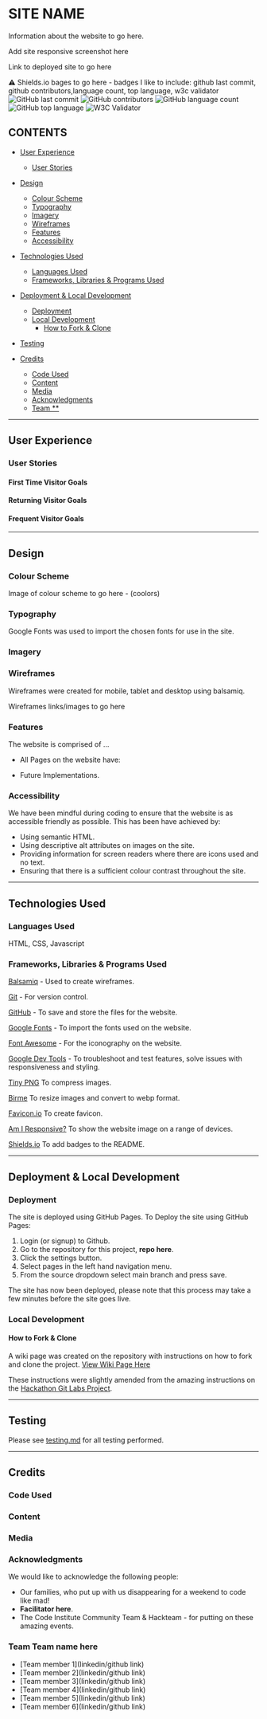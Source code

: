 # SITE NAME

Information about the website to go here.

Add site responsive screenshot here ![]()

Link to deployed site to go here []()

⚠️ Shields.io bages to go here - badges I like to include: github last commit, github contributors,language count, top language, w3c validator
![GitHub last commit]()
![GitHub contributors]()
![GitHub language count]()
![GitHub top language]()
![W3C Validator]()

## CONTENTS

* [User Experience](#user-experience)
  * [User Stories](#user-stories)

* [Design](#design)
  * [Colour Scheme](#colour-scheme)
  * [Typography](#typography)
  * [Imagery](#imagery)
  * [Wireframes](#wireframes)
  * [Features](#features)
  * [Accessibility](#accessibility)

* [Technologies Used](#technologies-used)
  * [Languages Used](#languages-used)
  * [Frameworks, Libraries & Programs Used](#frameworks-libraries--programs-used)

* [Deployment & Local Development](#deployment--local-development)
  * [Deployment](#deployment)
  * [Local Development](#local-development)
    * [How to Fork & Clone](#how-to-fork--clone)

* [Testing](#testing)

* [Credits](#credits)
  * [Code Used](#code-used)
  * [Content](#content)
  * [Media](#media)
  * [Acknowledgments](#acknowledgments)
  * [Team **]()

---

## User Experience

### User Stories

#### First Time Visitor Goals

#### Returning Visitor Goals

#### Frequent Visitor Goals

---

## Design

### Colour Scheme

Image of colour scheme to go here - (coolors)

### Typography

Google Fonts was used to import the chosen fonts for use in the site.

### Imagery

### Wireframes

Wireframes were created for mobile, tablet and desktop using balsamiq.

Wireframes links/images to go here

### Features

The website is comprised of …

* All Pages on the website have:

* Future Implementations.

### Accessibility

We have been mindful during coding to ensure that the website is as accessible friendly as possible. This has been have achieved by:

* Using semantic HTML.
* Using descriptive alt attributes on images on the site.
* Providing information for screen readers where there are icons used and no text.
* Ensuring that there is a sufficient colour contrast throughout the site.

---

## Technologies Used

### Languages Used

HTML, CSS, Javascript

### Frameworks, Libraries & Programs Used

[Balsamiq](https://balsamiq.com/) - Used to create wireframes.

[Git](https://git-scm.com/) - For version control.

[GitHub](https://github.com/) - To save and store the files for the website.

[Google Fonts](https://fonts.google.com/) - To import the fonts used on the website.

[Font Awesome](https://fontawesome.com/) - For the iconography on the website.

[Google Dev Tools](https://developer.chrome.com/docs/devtools/) - To troubleshoot and test features, solve issues with responsiveness and styling.

[Tiny PNG](https://tinypng.com/) To compress images.

[Birme](https://www.birme.net/) To resize images and convert to webp format.

[Favicon.io](https://favicon.io/) To create favicon.

[Am I Responsive?](http://ami.responsivedesign.is/) To show the website image on a range of devices.

[Shields.io](https://shields.io/) To add badges to the README.

---

## Deployment & Local Development

### Deployment

The site is deployed using GitHub Pages. To Deploy the site using GitHub Pages:

1. Login (or signup) to Github.
2. Go to the repository for this project, **repo here**.
3. Click the settings button.
4. Select pages in the left hand navigation menu.
5. From the source dropdown select main branch and press save.

The site has now been deployed, please note that this process may take a few minutes before the site goes live.

### Local Development

#### How to Fork & Clone

A wiki page was created on the repository with instructions on how to fork and clone the project. [View Wiki Page Here]()

These instructions were slightly amended from the amazing instructions on the [Hackathon Git Labs Project](https://github.com/auxfuse/hackathon-git-labs).

---

## Testing

Please see [testing.md](testing.md) for all testing performed.

---

## Credits

### Code Used

### Content

### Media

### Acknowledgments

We would like to acknowledge the following people:

* Our families, who put up with us disappearing for a weekend to code like mad!
* **Facilitator here**.
* The Code Institute Community Team & Hackteam - for putting on these amazing events.

### Team **Team name here**

* [Team member 1](linkedin/github link)
* [Team member 2](linkedin/github link)
* [Team member 3](linkedin/github link)
* [Team member 4](linkedin/github link)
* [Team member 5](linkedin/github link)
* [Team member 6](linkedin/github link)
